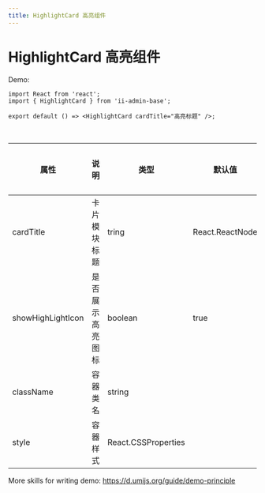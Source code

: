 ```yaml
---
title: HighlightCard 高亮组件
---
```


# HighlightCard 高亮组件

Demo:

```tsx
import React from 'react';
import { HighlightCard } from 'ii-admin-base';

export default () => <HighlightCard cardTitle="高亮标题" />;
```

<br />

| 属性              | 说明             | 类型                | 默认值          | 是否必传 | 版本 |
| ----------------- | ---------------- | ------------------- | --------------- | -------- | ---- |
| cardTitle         | 卡片模块标题     | tring               | React.ReactNode |          | 否   |  |
| showHighLightIcon | 是否展示高亮图标 | boolean             | true            | 否       |      |
| className         | 容器类名         | string              |                 | 否       |      |
| style             | 容器样式         | React.CSSProperties |                 | 否       |      |

More skills for writing demo: https://d.umijs.org/guide/demo-principle
